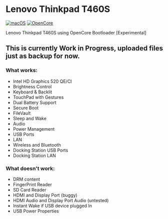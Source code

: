 # Lenovo Thinkpad T460S

[![macOS](https://img.shields.io/badge/macOS-Big_Sur_11.2.3-red)](https://www.apple.com/macos/big-sur/)
[![OpenCore](https://img.shields.io/badge/OpenCore-0.6.8-blue)](https://github.com/acidanthera/OpenCorePkg)

Lenovo Thinkpad T460S using OpenCore Bootloader [Experimental]

## This is currently Work in Progress, uploaded files just as backup for now.


### What works:
- Intel HD Graphics 520 QE/CI
- Brightness Control
- Keyboard & Backlit
- TouchPad with Gestures
- Dual Battery Support
- Secure Boot
- FileVault
- Sleep and Wake
- Audio
- Power Management
- USB Ports
- LAN
- Wireless and Bluetooth
- Docking Station USB Ports
- Docking Station LAN


### What doesn't work:
- DRM content
- FingerPrint Reader
- SD Card Reader
- HDMI and Display Port (buggy)
- HDMI Audio and Display Port Audio (untested)
- Instant Wake if USB device plugged In
- USB Power Properties
